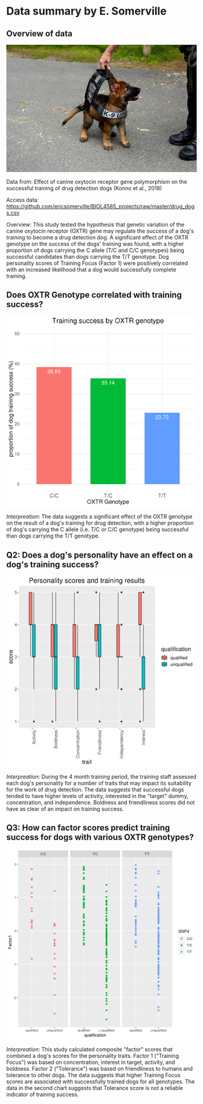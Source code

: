 # Data summary by E. Somerville

## Overview of data
![](cute_dog.jpg)

Data from: Effect of canine oxytocin receptor gene polymorphism on the successful training of drug detection dogs (Konno et al., 2018)

Access data: https://github.com/ericsomerville/BIOL4585_projects/raw/master/drug_dogs.csv

Overview: This study tested the hypothesis that genetic variation of the canine oxytocin receptor (OXTR) gene may regulate the success of a dog's training to become a drug detection dog. A significant effect of the OXTR genotype on the success of the dogs' training was found, with a higher proportion of dogs carrying the C allele (T/C and C/C genotypes) being successful candidates than dogs carrying the T/T genotype. Dog personality scores of Training Focus (Factor 1) were positively correlated with an increased likelihood that a dog would successfully complete training.

## Does OXTR Genotype correlated with training success? 

![](qualified_genotype.png)

*Interpreation*: The data suggests a significant effect of the OXTR genotype on the result of a dog's training for drug detection, with a higher proportion of dog's carrying the C allele (i.e. T/C or C/C genotype) being successful than dogs carrying the T/T genotype.

## Q2: Does a dog's personality have an effect on a dog's training success?

![](personality_scores.png)

*Interpreation*: During the 4 month training period, the training staff assessed each dog's personality for a number of traits that may impact its suitability for the work of drug detection. The data suggests that successful dogs tended to have higher levels of activity, interested in the "target" dummy, concentration, and independence. Boldness and friendliness scores did not have as clear of an impact on training success.

## Q3: How can factor scores predict training success for dogs with various OXTR genotypes?

![](Factor1.png)
[](Factor2.png)

*Interpreation*: This study calculated composite "factor" scores that combined a dog's scores for the personality traits. Factor 1 ("Training Focus") was based on concentration, interest in target, activity, and boldness. Factor 2 ("Tolerance") was based on friendliness to humans and tolerance to other dogs. The data suggests that higher Training Focus scores are associated with successfully trained dogs for all genotypes. The data in the second chart suggests that Tolerance score is not a reliable indicator of training success.

